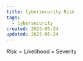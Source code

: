```yaml
---
title: Cybersecurity Risk
tags:
  - cybersecurity
created: 2025-05-24
updated: 2025-05-24
---
```


$Risk = \text{Likelihood} \times \text{Severity}$
